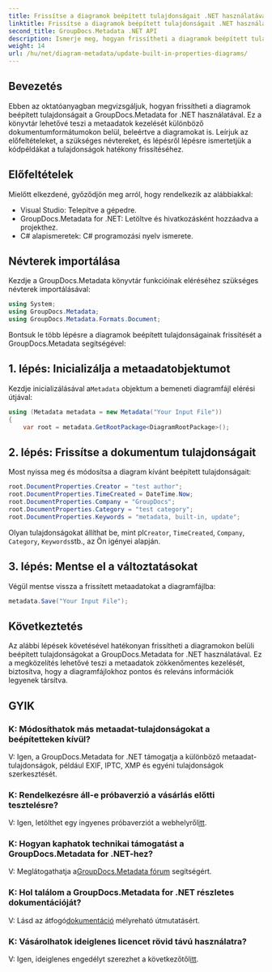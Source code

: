 ```yaml
---
title: Frissítse a diagramok beépített tulajdonságait .NET használatával
linktitle: Frissítse a diagramok beépített tulajdonságait .NET használatával
second_title: GroupDocs.Metadata .NET API
description: Ismerje meg, hogyan frissítheti a diagramok beépített tulajdonságait a GroupDocs.Metadata for .NET használatával. A metaadatok zökkenőmentes módosítása kódpéldákkal.
weight: 14
url: /hu/net/diagram-metadata/update-built-in-properties-diagrams/
---
```

## Bevezetés
Ebben az oktatóanyagban megvizsgáljuk, hogyan frissítheti a diagramok beépített tulajdonságait a GroupDocs.Metadata for .NET használatával. Ez a könyvtár lehetővé teszi a metaadatok kezelését különböző dokumentumformátumokon belül, beleértve a diagramokat is. Leírjuk az előfeltételeket, a szükséges névtereket, és lépésről lépésre ismertetjük a kódpéldákat a tulajdonságok hatékony frissítéséhez.

## Előfeltételek

Mielőtt elkezdené, győződjön meg arról, hogy rendelkezik az alábbiakkal:

- Visual Studio: Telepítve a gépedre.
- GroupDocs.Metadata for .NET: Letöltve és hivatkozásként hozzáadva a projekthez.
- C# alapismeretek: C# programozási nyelv ismerete.

## Névterek importálása

Kezdje a GroupDocs.Metadata könyvtár funkcióinak eléréséhez szükséges névterek importálásával:

```csharp
using System;
using GroupDocs.Metadata;
using GroupDocs.Metadata.Formats.Document;
```

Bontsuk le több lépésre a diagramok beépített tulajdonságainak frissítését a GroupDocs.Metadata segítségével:

## 1. lépés: Inicializálja a metaadatobjektumot

 Kezdje inicializálásával a`Metadata` objektum a bemeneti diagramfájl elérési útjával:

```csharp
using (Metadata metadata = new Metadata("Your Input File"))
{
    var root = metadata.GetRootPackage<DiagramRootPackage>();
```

## 2. lépés: Frissítse a dokumentum tulajdonságait

Most nyissa meg és módosítsa a diagram kívánt beépített tulajdonságait:

```csharp
root.DocumentProperties.Creator = "test author";
root.DocumentProperties.TimeCreated = DateTime.Now;
root.DocumentProperties.Company = "GroupDocs";
root.DocumentProperties.Category = "test category";
root.DocumentProperties.Keywords = "metadata, built-in, update";
```

 Olyan tulajdonságokat állíthat be, mint pl`Creator`, `TimeCreated`, `Company`, `Category`, `Keywords`stb., az Ön igényei alapján.

## 3. lépés: Mentse el a változtatásokat

Végül mentse vissza a frissített metaadatokat a diagramfájlba:

```csharp
metadata.Save("Your Input File");
```

## Következtetés

Az alábbi lépések követésével hatékonyan frissítheti a diagramokon belüli beépített tulajdonságokat a GroupDocs.Metadata for .NET használatával. Ez a megközelítés lehetővé teszi a metaadatok zökkenőmentes kezelését, biztosítva, hogy a diagramfájlokhoz pontos és releváns információk legyenek társítva.


## GYIK

### K: Módosíthatok más metaadat-tulajdonságokat a beépítetteken kívül?
V: Igen, a GroupDocs.Metadata for .NET támogatja a különböző metaadat-tulajdonságok, például EXIF, IPTC, XMP és egyéni tulajdonságok szerkesztését.

### K: Rendelkezésre áll-e próbaverzió a vásárlás előtti tesztelésre?
 V: Igen, letölthet egy ingyenes próbaverziót a webhelyről[itt](https://releases.groupdocs.com/).

### K: Hogyan kaphatok technikai támogatást a GroupDocs.Metadata for .NET-hez?
 V: Meglátogathatja a[GroupDocs.Metadata fórum](https://forum.groupdocs.com/c/metadata/14) segítségért.

### K: Hol találom a GroupDocs.Metadata for .NET részletes dokumentációját?
 V: Lásd az átfogó[dokumentáció](https://tutorials.groupdocs.com/metadata/net/) mélyreható útmutatásért.

### K: Vásárolhatok ideiglenes licencet rövid távú használatra?
 V: Igen, ideiglenes engedélyt szerezhet a következőtől[itt](https://purchase.groupdocs.com/temporary-license/).